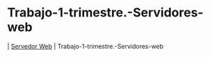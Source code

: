 # Trabajo-1-trimestre.-Servidores-web

| [Servedor Web](Servidores_web.pdf) | Trabajo-1-trimestre.-Servidores-web
